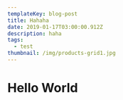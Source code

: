```yaml
---
templateKey: blog-post
title: Hahaha
date: 2019-01-17T03:00:00.912Z
description: haha
tags:
  - test
thumbnail: /img/products-grid1.jpg
---
```

# Hello World
